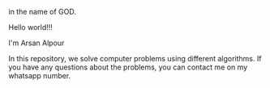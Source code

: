 in the name of GOD.

Hello world!!!


I'm Arsan Alpour


In this repository, we solve computer problems using different algorithms.
If you have any questions about the problems, you can contact me on my whatsapp number.
